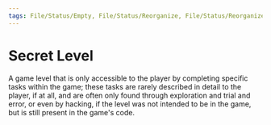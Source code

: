 ```yaml
---
tags: File/Status/Empty, File/Status/Reorganize, File/Status/Reorganize, File/Status/Recategorize, File/Status/Summarize, File/Status/Structuralize
---
```


# Secret Level

A game level that is only accessible to the player by completing specific tasks within the game; these tasks are rarely described in detail to the player, if at all, and are often only found through exploration and trial and error, or even by hacking, if the level was not intended to be in the game, but is still present in the game's code.



